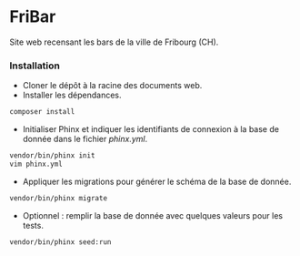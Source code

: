 # FriBar
Site web recensant les bars de la ville de Fribourg (CH).

### Installation

- Cloner le dépôt à la racine des documents web.
- Installer les dépendances.
```bash
composer install
```
- Initialiser Phinx et indiquer les identifiants de connexion à la base de donnée dans le fichier *phinx.yml*.
```bash
vendor/bin/phinx init
vim phinx.yml
```
- Appliquer les migrations pour générer le schéma de la base de donnée.
```bash
vendor/bin/phinx migrate
```
- Optionnel : remplir la base de donnée avec quelques valeurs pour les tests.
```bash
vendor/bin/phinx seed:run
```
